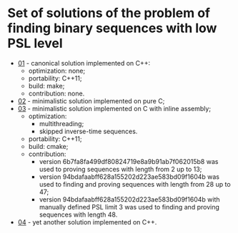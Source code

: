 Set of solutions of the problem of finding binary sequences with low PSL level
==============================================================================
 - [01](01) - canonical solution implemented on C++:
    - optimization: none;
    - portability:  C++11;
    - build:        make;
    - contribution: none.
 - [02](02) - minimalistic solution implemented on pure C;
 - [03](03) - minimalistic solution implemented on C with inline assembly;
    - optimization:
        - multithreading;
        - skipped inverse-time sequences.
    - portability:  C++11;
    - build:        cmake;
    - contribution:
        - version 6b7fa8fa499df80824719e8a9b91ab7f062015b8 was used to proving sequences with length from 2 up to 13;
        - version 94bdafaabff628a155202d223ae583bd09f1604b was used to finding and proving sequences with length from 28 up to 47;
        - version 94bdafaabff628a155202d223ae583bd09f1604b with manually defined PSL limit 3 was used to finding and proving sequences with length 48. 
 - [04](04) - yet another solution implemented on C++.